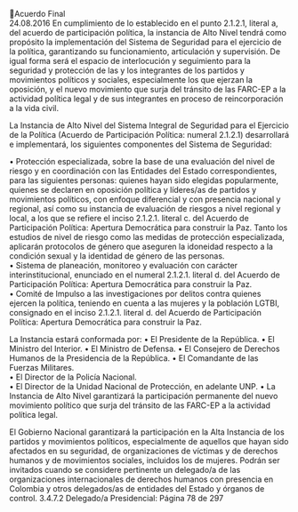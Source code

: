 Acuerdo Final  
24.08.2016 
En cumplimiento de lo establecido en el punto 2.1.2.1, literal a, del acuerdo de participación política, la 
instancia  de  Alto  Nivel  tendrá  como  propósito  la  implementación  del  Sistema  de  Seguridad  para  el 
ejercicio de la política, garantizando su funcionamiento, articulación y supervisión. De igual forma será el 
espacio  de  interlocución  y  seguimiento  para  la  seguridad  y  protección  de  las  y  los  integrantes  de  los 
partidos  y  movimientos  políticos  y  sociales,  especialmente  los  que  ejerzan  la  oposición,  y  el  nuevo 
movimiento  que  surja  del  tránsito  de  las  FARC-EP  a  la  actividad  política  legal  y  de  sus  integrantes  en 
proceso de reincorporación a la vida civil. 
 
La Instancia de Alto Nivel del Sistema Integral de Seguridad para el Ejercicio de la Política (Acuerdo de 
Participación  Política:  numeral  2.1.2.1)  desarrollará  e  implementará,  los  siguientes  componentes  del 
Sistema de Seguridad: 
 
• Protección especializada, sobre la base de una evaluación del nivel de riesgo y en coordinación 
con las Entidades del Estado correspondientes, para las siguientes personas: quienes hayan sido 
elegidas  popularmente,  quienes  se  declaren  en  oposición  política  y  líderes/as  de  partidos  y 
movimientos políticos, con enfoque diferencial y con presencia nacional y regional, así como su 
instancia de evaluación de riesgos a nivel regional y local, a los que se refiere el inciso 2.1.2.1. 
literal c. del Acuerdo de Participación Política: Apertura Democrática para construir la Paz. Tanto 
los estudios de nivel de riesgo como las medidas de protección especializada, aplicarán protocolos 
de género que aseguren la idoneidad respecto a la condición sexual y la identidad de género de 
las personas.  
• Sistema de planeación, monitoreo y evaluación con carácter interinstitucional, enunciado en el 
numeral  2.1.2.1.  literal  d.  del  Acuerdo  de  Participación  Política:  Apertura  Democrática  para 
construir la Paz.  
• Comité de Impulso a las investigaciones por delitos contra quienes ejercen la política, teniendo 
en cuenta a las mujeres y la población LGTBI, consignado en el inciso 2.1.2.1. literal d. del Acuerdo 
de Participación Política: Apertura Democrática para construir la Paz. 
 
La Instancia estará conformada por: 
• El Presidente de la República. 
• El Ministro del Interior. 
• El Ministro de Defensa. 
• El Consejero de Derechos Humanos de la Presidencia de la República. 
• El Comandante de las Fuerzas Militares.  
• El Director de la Policía Nacional.  
• El Director de la Unidad Nacional de Protección, en adelante UNP. 
• La Instancia de Alto Nivel garantizará la participación permanente del nuevo movimiento político 
que surja del tránsito de las FARC-EP a la actividad política legal.  
 
El  Gobierno  Nacional  garantizará  la  participación  en  la  Alta  Instancia  de  los  partidos  y  movimientos 
políticos,  especialmente  de  aquellos  que  hayan  sido  afectados  en  su  seguridad,  de  organizaciones  de 
víctimas y de derechos humanos y de movimientos sociales, incluidos los de mujeres. Podrán ser invitados 
cuando  se  considere  pertinente  un  delegado/a  de  las  organizaciones  internacionales  de  derechos 
humanos con presencia en Colombia y otros delegados/as de entidades del Estado y órganos de control. 
3.4.7.2 Delegado/a Presidencial: 
Página 78 de 297 
 

